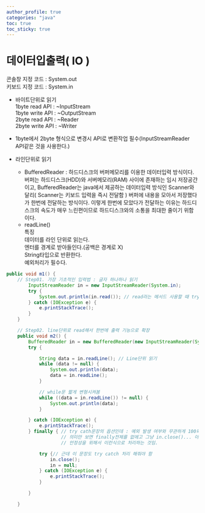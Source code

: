 ```yaml
---
author_profile: true
categories: "java"
toc: true
toc_sticky: true
---
```




#  데이터입출력( IO )
콘솔창 지정 코드 : System.out      
키보드 지정 코드 : System.in

- 바이트단위로 읽기       
1byte read API  : ~InputStream      
1byte write API : ~OutputStream      
2byte read API  : ~Reader      
2byte write API : ~Writer      
- 1byte에서 2byte 형식으로 변경시 API로 변환작업 필수(InputStreamReader API같은 것을 사용한다.)      
          
- 라인단위로 읽기      
	- BufferedReader : 하드디스크의 버퍼메모리를 이용한 데이터입력 방식이다. 버퍼는 하드디스크(HDD)와 서버메모리(RAM) 사이에 존재하는 임시 저장공간이고, BufferedReader는 java에서 제공하는 데이터입력 방식인 Scanner와 달리( Scanner는 키보드 입력을 즉시 전달함 ) 버퍼에 내용을 모아서 저장했다가 한번에 전달하는 방식이다. 이렇게 한번에 모았다가 전달하는 이유는 하드디스크의 속도가 매우 느린편이므로 하드디스크와의 소통을 최대한 줄이기 위함이다.
	- readLine()     
	특징     
	데이터를 라인 단위로 읽는다.     
	엔터를 경계로 받아들인다.(공백은 경계로 X)      
	String타입으로 반환한다.      
	예외처리가 필수다.     




```java
public void m1() {
    // Step01. 가장 기초적인 입력법 : 글자 하나하나 읽기
		InputStreamReader in = new InputStreamReader(System.in);
		try {
			System.out.println(in.read()); // read라는 메서드 사용할 때 try,catch가 꼭 필요.. 에러생길수있으므로
		} catch (IOException e) {
			e.printStackTrace();
		}
	}

	// Step02. line단위로 read해서 한번에 출력 기능으로 확장
	public void m2() {
		BufferedReader in = new BufferedReader(new InputStreamReader(System.in));
		try {

			String data = in.readLine(); // Line단위 읽기
			while (data != null) {
				System.out.println(data);
				data = in.readLine();
			}

			// while문 짧게 변형시켜봄
			while ((data = in.readLine()) != null) {
				System.out.println(data);
			}

		} catch (IOException e) {
			e.printStackTrace();
		} finally { // try cath문장의 옵션인데 : 예외 발생 여부와 무관하게 100퍼센트 실행 보장하는 부분
					// 의미만 보면 finally전체를 없에고 그냥 in.close()... 이렇게해줘도되는데
					// 안정성을 위해서 이런식으로 처리하는 것임.

			try {// 근데 이 문장도 try catch 처리 해줘야 함
				in.close();
				in = null;
			} catch (IOException e) {
				e.printStackTrace();
			}

		}

	}
```

